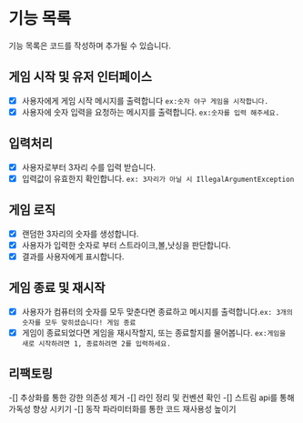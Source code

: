 # 기능 목록

기능 목록은 코드를 작성하며 추가될 수 있습니다.

## 게임 시작 및 유저 인터페이스
-[x] 사용자에게 게임 시작 메시지를 출력합니다 `ex:숫자 야구 게임을 시작합니다.`
-[x] 사용자에 숫자 입력을 요청하는 메시지를 출력합니다. `ex:숫자를 입력 해주세요.`

## 입력처리 
-[x] 사용자로부터 3자리 수를 입력 받습니다.
-[x] 입력값이 유효한지 확인합니다. `ex: 3자리가 아닐 시 IllegalArgumentException`

## 게임 로직
-[x] 랜덤한 3자리의 숫자를 생성합니다.
-[x] 사용자가 입력한 숫자로 부터 스트라이크,볼,낫싱을 판단합니다.
-[x] 결과를 사용자에게 표시합니다.

## 게임 종료 및 재시작
-[x] 사용자가 컴퓨터의 숫자를 모두 맞춘다면 종료하고 메시지를 출력합니다.`ex: 3개의 숫자를 모두 맞히셨습니다! 게임 종료`
-[x] 게임이 종료되었다면 게임을 재시작할지, 또는 종료할지를 물어봅니다. `ex:게임을 새로 시작하려면 1, 종료하려면 2를 입력하세요. `

## 리팩토링
-[] 추상화를 통한 강한 의존성 제거
-[] 라인 정리 및 컨벤션 확인
-[] 스트림 api를 통해 가독성 향상 시키기
-[] 동작 파라미터화를 통한 코드 재사용성 높이기